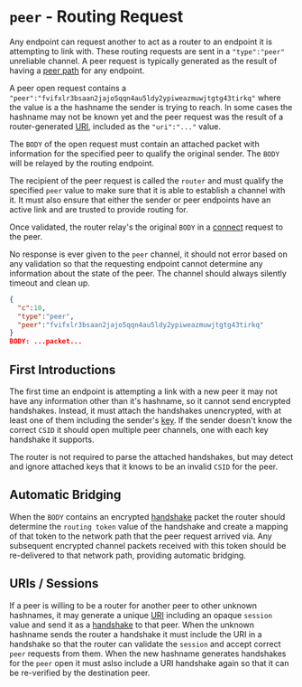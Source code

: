 # `peer` - Routing Request

Any endpoint can request another to act as a router to an endpoint it is attempting to link with.  These routing requests are sent in a `"type":"peer"` unreliable channel.  A peer request is typically generated as the result of having a [peer path](path.md) for any endpoint.

A peer open request contains a `"peer":"fvifxlr3bsaan2jajo5qqn4au5ldy2ypiweazmuwjtgtg43tirkq"` where the value is a the hashname the sender is trying to reach.  In some cases the hashname may not be known yet and the peer request was the result of a router-generated [URI](../uri.md), included as the `"uri":"..."` value.

The `BODY` of the open request must contain an attached packet with information for the specified peer to qualify the original sender.  The `BODY` will be relayed by the routing endpoint.

The recipient of the peer request is called the `router` and must qualify the specified `peer` value to make sure that it is able to establish a channel with it.  It must also ensure that either the sender or peer endpoints have an active link and are trusted to provide routing for.

Once validated, the router relay's the original `BODY` in a [connect](connect.md) request to the peer.

No response is ever given to the `peer` channel, it should not error based on any validation so that the requesting endpoint cannot determine any information about the state of the peer.  The channel should always silently timeout and clean up.

```json
{
  "c":10,
  "type":"peer",
  "peer":"fvifxlr3bsaan2jajo5qqn4au5ldy2ypiweazmuwjtgtg43tirkq"
}
BODY: ...packet...
```

## First Introductions

The first time an endpoint is attempting a link with a new peer it may not have any information other than it's hashname, so it cannot send encrypted handshakes.  Instead, it must attach the handshakes unencrypted, with at least one of them including the sender's [key](../e3x/cs/README.md#csk).  If the sender doesn't know the correct `CSID` it should open multiple peer channels, one with each key handshake it supports.

The router is not required to parse the attached handshakes, but may detect and ignore attached keys that it knows to be an invalid `CSID` for the peer.

## Automatic Bridging

When the `BODY` contains an encrypted [handshake](../e3x/handshake.md) packet the router should determine the `routing token` value of the handshake and create a mapping of that token to the network path that the peer request arrived via.  Any subsequent encrypted channel packets received with this token should be re-delivered to that network path, providing automatic bridging.

## URIs / Sessions

If a peer is willing to be a router for another peer to other unknown hashnames, it may generate a unique [URI](../uri.md) including an opaque `session` value and send it as a [handshake](../e3x/handshake.md) to that peer.  When the unknown hashname sends the router a handshake it must include the URI in a handshake so that the router can validate the `session` and accept correct `peer` requests from them.  When the new hashname generates handshakes for the `peer` open it must aslso include a URI handshake again so that it can be re-verified by the destination peer.

